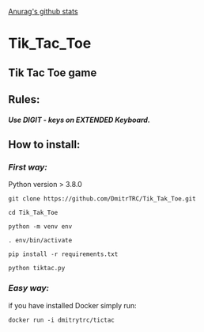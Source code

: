[Anurag's github stats](https://github-readme-stats.vercel.app/api?DmitrTRC=anuraghazra&show_icons=true&theme=radical)
# Tik_Taс_Toe
## Tik Tac Toe game 

## __Rules:__

##### Use DIGIT - keys on EXTENDED Keyboard.

## __How to install:__

### *__First way:__*

Python version > 3.8.0

`git clone https://github.com/DmitrTRC/Tik_Tak_Toe.git`

`cd Tik_Tak_Toe`

`python -m venv env`

`. env/bin/activate`

`pip install -r requirements.txt`

`python tiktaс.py`

### *__Easy way:__*

if you have installed Docker simply run:

`docker run -i dmitrytrc/tictac`
 


 
